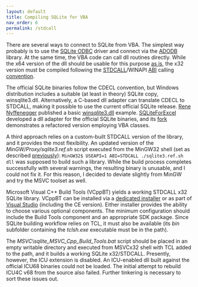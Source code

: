 ```yaml
---
layout: default
title: Compiling SQLite for VBA
nav_order: 6
permalink: /stdcall
---
```


There are several ways to connect to SQLite from VBA. The simplest way probably is to use the [SQLite ODBC][] driver and connect via the [ADODB][] library. At the same time, the VBA code can call dll routines directly. While the x64 version of the dll should be usable for this purpose [as is][x64 convention], the x32 version must be compiled following the [STDCALL][]/WINAPI [ABI][] calling [convention][calling convention].

The official SQLite binaries follow the CDECL convention, but Windows distribution includes a suitable (at least in theory) SQLite copy, winsqlite3.dll. Alternatively, a C-based dll adapter can translate CDECL to STDCALL, making it possible to use the current official SQLite release. [Rene Nyffenegger][] published a basic [winsqlite3.dll][] example. [SQLiteForExcel][] developed a dll adapter for the official SQLite binaries, and its [fork][cSQLiteForExcel] demonstrates a refactored version employing VBA classes.

A third approach relies on a custom-built STDCALL version of the library, and it provides the most flexibility. An updated version of the *MinGW/Proxy/sqlite3.ref.sh* script executed from the MinGW32 shell (set as described [previously][MinGW]):
`MinGW32$ USEAPI=1 ABI=STDCALL ./sqlite3.ref.sh dll`
was supposed to build such a library. While the build process completes successfully with several warnings, the resulting binary is unusable, and I could not fix it. For this reason, I decided to deviate slightly from MinGW and try the MSVC toolset as well.

Microsoft Visual C++ Build Tools (VCppBT) yields a working STDCALL x32 SQLite library. VCppBT can be installed via a [dedicated installer][VCppBT] or as part of [Visual Studio][] (including the CE version). Either installer provides the ability to choose various optional components. The minimum configuration should include the Build Tools component and an appropriate SDK package. Since SQLite building workflow relies on TCL, it must also be available (its *bin* subfolder containing the *tclsh.exe* executable must be in the path).

The *MSVC\sqlite_MSVC_Cpp_Build_Tools.bat* script should be placed in an empty writable directory and executed from MSVCx32 shell with TCL added to the path, and it builds a working SQLite x32/STDCALL. Presently, however, the ICU extension is disabled. An ICU-enabled dll built against the official ICU68 binaries could not be loaded. The initial attempt to rebuild ICU4C v68 from the source also failed. Further tinkering is necessary to sort these issues out.


<!-- References -->


[SQLite ODBC]: http://www.ch-werner.de/sqliteodbc/
[ADODB]: https://docs.microsoft.com/en-us/sql/ado/microsoft-activex-data-objects-ado
[x64 convention]: https://en.wikipedia.org/wiki/X86_calling_conventions#Microsoft_x64_calling_convention
[STDCALL]: https://docs.microsoft.com/en-us/cpp/cpp/argument-passing-and-naming-conventions
[ABI]: https://en.wikipedia.org/wiki/Application_binary_interface
[calling convention]: https://en.wikipedia.org/wiki/X86_calling_conventions
[Rene Nyffenegger]: https://renenyffenegger.ch/notes/development/databases/SQLite/VBA/index
[winsqlite3.dll]: https://github.com/ReneNyffenegger/winsqlite3.dll-4-VBA
[SQLiteForExcel]: https://github.com/govert/SQLiteForExcel
[cSQLiteForExcel]: https://github.com/b-gonzalez/SQLiteForExcel
[MinGW]: https://pchemguy.github.io/SQLite-ICU-MinGW/devenv
[SQLite script]: https://github.com/pchemguy/SQLite-ICU-MinGW/blob/master/MinGW/Proxy/sqlite3.ref.sh
[VCppBT]: https://go.microsoft.com/fwlink/?LinkId=691126
[Visual Studio]: https://visualstudio.microsoft.com/downloads